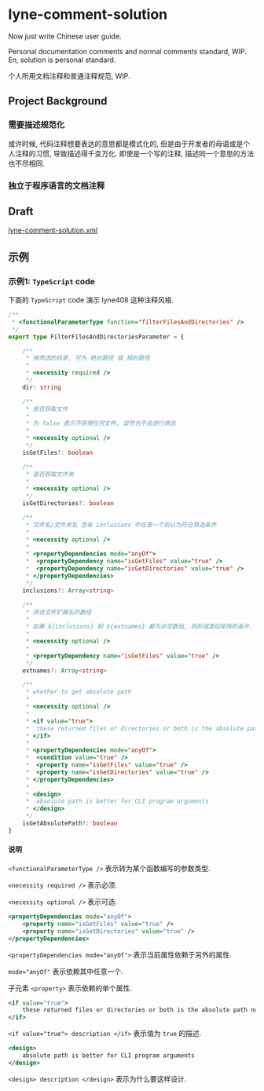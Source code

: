 # lyne-comment-solution

Now just write Chinese user guide.

Personal documentation comments and normal comments standard, WIP.
En, solution is personal standard.



个人所用文档注释和普通注释规范, WIP.

## Project Background

### 需要描述规范化

或许时候, 代码注释想要表达的意思都是模式化的, 但是由于开发者的母语或是个人注释的习惯, 导致描述得千变万化.
即使是一个写的注释, 描述同一个意思的方法也不尽相同.

### 独立于程序语言的文档注释

## Draft

[lyne-comment-solution.xml](./lyne-comment-solution.xml)

## 示例 

### 示例1: `TypeScript` code 

下面的 `TypeScript` code 演示 lyne408 这种注释风格.

```typescript
/**
 * <functionalParameterType function="filterFilesAndDirectories" />
 */
export type FilterFilesAndDirectoriesParameter = {

	/**
	 * 被筛选的目录, 可为 绝对路径 或 相对路径
	 *
	 * <necessity required />
	 */
	dir: string

	/**
	 * 是否获取文件
	 *
	 * 为 false 表示不获得任何文件, 显然也不会进行筛选
	 *
	 * <necessity optional />
	 */
	isGetFiles?: boolean

	/**
	 * 是否获取文件夹
	 *
	 * <necessity optional />
	 */
	isGetDirectories?: boolean

	/**
	 * 文件名/文件夹名 含有 inclusions 中任意一个则认为符合筛选条件
	 *
	 * <necessity optional />
	 *
	 * <propertyDependencies mode="anyOf">
	 *  <propertyDependency name="isGetFiles" value="true" />
	 *  <propertyDependency name="isGetDirectories" value="true" />
	 * </propertyDependencies>
	 */
	inclusions?: Array<string>

	/**
	 * 筛选文件扩展名的数组
	 *
	 * 如果 ${inclusions} 和 ${extnames} 都为非空数组, 则形成类似矩阵的条件.
	 *
	 * <necessity optional />
	 *
	 * <propertyDependency name="isGetFiles" value="true" />
	 */
	extnames?: Array<string>

	/**
	 * whether to get absolute path
	 *
	 * <necessity optional />
	 *
	 * <if value="true">
	 * 	these returned files or directories or both is the absolute path not these names
	 * </if>
	 *
	 * <propertyDependencies mode="anyOf">
	 *  <condition value="true" />
	 *  <property name="isGetFiles" value="true" />
	 *  <property name="isGetDirectories" value="true" />
	 * </propertyDependencies>
	 *
	 * <design>
	 * 	absolute path is better for CLI program arguments
	 * </design>
	 */
	isGetAbsolutePath?: boolean
}
```

#### 说明

`<functionalParameterType />` 表示转为某个函数编写的参数类型.

`<necessity required />` 表示必须.

`<necessity optional />` 表示可选.



```xml
<propertyDependencies mode="anyOf">
	<property name="isGetFiles" value="true" />
	<property name="isGetDirectories" value="true" />
</propertyDependencies>
```

`<propertyDependencies mode="anyOf">` 表示当前属性依赖于另外的属性.

 `mode="anyOf"` 表示依赖其中任意一个.

子元素 `<property>` 表示依赖的单个属性.



```xml
<if value="true">
	these returned files or directories or both is the absolute path not these names
</if>
```

`<if value="true"> description </if>` 表示值为 `true` 的描述.



```xml
<design>
	absolute path is better for CLI program arguments
</design>
```

`<design> description </design>` 表示为什么要这样设计. 



